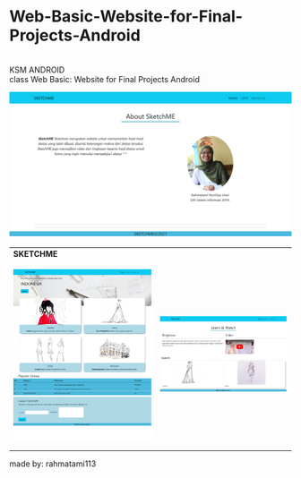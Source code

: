 # Web-Basic-Website-for-Final-Projects-Android
<br>
KSM ANDROID
<br>
class Web Basic: Website for Final Projects Android

<table>
  <tr><td><strong>SKETCHME</strong></td></tr>
  <tr>
    <td><p align="center"><img src="/Pictures/Screenshot-SketchME.png"></p></td>
    <td><p align="center"><img src="/Pictures/Screenshot-L W-SketchME.png"></p></td
    <td><p align="center"><img src="/Pictures/Screenshot-about-SketchME.png"></p></td>
  </tr>
</table>

made by: rahmatami113
